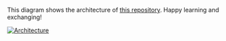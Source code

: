 This diagram shows the architecture of [this repository](https://github.com/Hongbo-Miao/hongbomiao.com). Happy learning and exchanging!

[![Architecture](https://user-images.githubusercontent.com/3375461/183277693-adeb9e7d-9403-4517-a6b4-9d5f0ddea3db.svg)](https://github.com/Hongbo-Miao/hongbomiao.com)
